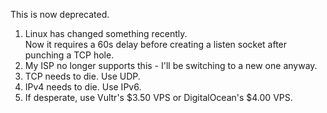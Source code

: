This is now deprecated.

1. Linux has changed something recently.\
   Now it requires a 60s delay before creating a listen socket after punching a TCP hole.
2. My ISP no longer supports this - I'll be switching to a new one anyway.
3. TCP needs to die. Use UDP.
4. IPv4 needs to die. Use IPv6.
5. If desperate, use Vultr's $3.50 VPS or DigitalOcean's $4.00 VPS.
